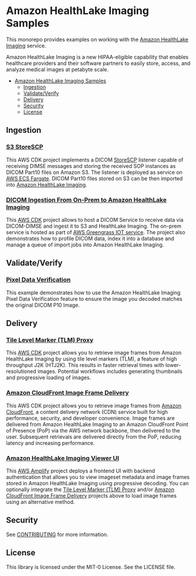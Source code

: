 # Amazon HealthLake Imaging Samples

This monorepo provides examples on working with the [Amazon HealthLake Imaging](https://aws.amazon.com/healthlake/imaging) service.

Amazon HealthLake Imaging is a new HIPAA-eligible capability that enables healthcare providers and their software partners to easily store, access, and analyze medical images at petabyte scale.

- [Amazon HealthLake Imaging Samples](#amazon-healthlake-imaging-samples)
  - [Ingestion](#ingestion)
  - [Validate/Verify](#validateverify)
  - [Delivery](#delivery)
  - [Security](#security)
  - [License](#license)

## Ingestion

### [S3 StoreSCP](s3-storescp)

This AWS CDK project implements a DICOM [StoreSCP](https://dicom.nema.org/medical/dicom/current/output/html/part04.html#sect_B.2.2) listener capable of receiving DIMSE messages and storing the received SOP instances as DICOM Part10 files on Amazon S3. The listener is deployed as service on [AWS ECS Fargate](https://aws.amazon.com/fargate/). DICOM Part10 files stored on S3 can be then imported into [Amazon HealthLake Imaging](https://aws.amazon.com/healthlake/imaging/).

### [DICOM Ingestion From On-Prem to Amazon HealthLake Imaging](dicom-ingestion-to-s3-healthlake-imaging/)

This [AWS CDK](https://aws.amazon.com/cdk/) project allows to host a DICOM Service to receive data via DICOM-DIMSE and ingest it to S3 and HealthLake Imaging. The on-prem service is hosted as part of [AWS Greengrass IOT service](https://aws.amazon.com/greengrass/). The project also demonstrates how to profile DICOM data, index it into a database and manage a queue of import jobs into Amazon HealthLake Imaging.

## Validate/Verify

### [Pixel Data Verification](pixel-data-verification/)

This example demonstrates how to use the Amazon HealthLake Imaging Pixel Data Verification feature to ensure the image you decoded matches the original DICOM P10 Image.

## Delivery

### [Tile Level Marker (TLM) Proxy](tile-level-marker-proxy/)

This [AWS CDK](https://aws.amazon.com/cdk/) project allows you to retrieve image frames from Amazon HealthLake Imaging by using tile level markers (TLM), a feature of high throughput J2K (HTJ2K). This results in faster retrieval times with lower-resolutioned images. Potential workflows includes generating thumbnails and progressive loading of images.

### [Amazon CloudFront Image Frame Delivery](amazon-cloudfront-image-frame-delivery/)

This AWS CDK project allows you to retrieve image frames from [Amazon CloudFront](https://aws.amazon.com/cloudfront), a content delivery network (CDN) service built for high performance, security, and developer convenience. Image frames are delivered from Amazon HealthLake Imaging to an Amazon CloudFront Point of Presence (PoP) via the AWS network backbone, then delivered to the user. Subsequent retrievals are delivered directly from the PoP, reducing latency and increasing performance.

### [Amazon HealthLake Imaging Viewer UI](imaging-viewer-ui/)

This [AWS Amplify](https://aws.amazon.com/amplify/) project deploys a frontend UI with backend authentication that allows you to view imageset metadata and image frames stored in Amazon HealthLake Imaging using progressive decoding. You can optionally integrate the [Tile Level Marker (TLM) Proxy](tile-level-marker-proxy/) and/or [Amazon CloudFront Image Frame Delivery](amazon-cloudfront-image-frame-delivery/) projects above to load image frames using an alternative method.

## Security

See [CONTRIBUTING](CONTRIBUTING.md#security-issue-notifications) for more information.

## License

This library is licensed under the MIT-0 License. See the LICENSE file.
